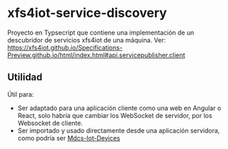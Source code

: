 # xfs4iot-service-discovery

Proyecto en Typsecript que contiene una implementación de un descubridor de servicios xfs4iot de una máquina. Ver: https://xfs4iot.github.io/Specifications-Preview.github.io/html/index.html#api.servicepublisher.client

## Utilidad

Útil para:

* Ser adaptado para una aplicación cliente como una web en Angular o React, solo habría que cambiar los WebSocket de servidor, por los Websocket de cliente.
* Ser importado  y usado directamente desde una aplicación servidora, como podría ser [Mdcs-Iot-Devices](https://mdcs-deb2.intranet/git/xfs4iot/mdcs-iot-devices)

